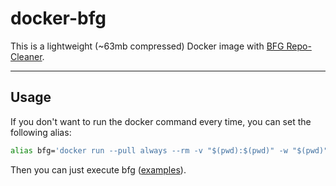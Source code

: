 # docker-bfg

This is a lightweight (~63mb compressed) Docker image with [BFG Repo-Cleaner](https://rtyley.github.io/bfg-repo-cleaner/).

---

## Usage

If you don't want to run the docker command every time, you can set the following alias:

```bash
alias bfg='docker run --pull always --rm -v "$(pwd):$(pwd)" -w "$(pwd)" jtmotox/bfg'
```

Then you can just execute bfg ([examples](https://rtyley.github.io/bfg-repo-cleaner/#examples)).
